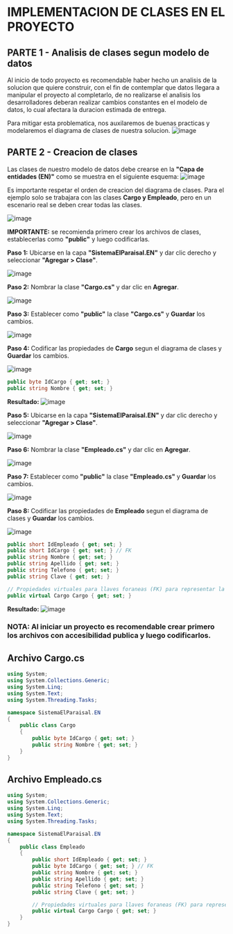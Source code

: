 # IMPLEMENTACION DE CLASES EN EL PROYECTO 

## PARTE 1 - Analisis de clases segun modelo de datos
Al inicio de todo proyecto es recomendable haber hecho un analisis de la solucion que quiere construir, con el fin de contemplar que datos llegara a manipular el proyecto al completarlo, de no realizarse el analisis los desarrolladores deberan realizar cambios constantes en el modelo de datos, lo cual afectara la duracion estimada de entrega. 

Para mitigar esta problematica, nos auxilaremos de buenas practicas y modelaremos el diagrama de clases de nuestra solucion. 
![image](https://github.com/user-attachments/assets/b50c27ce-6abc-4d71-bbce-e5aa906673ca)

## PARTE 2 - Creacion de clases
Las clases de nuestro modelo de datos debe crearse en la **"Capa de entidades (EN)"** como se muestra en el siguiente esquema: 
![image](https://github.com/user-attachments/assets/83880c6b-fb27-4909-b10f-94987ce025c5)

Es importante respetar el orden de creacion del diagrama de clases. Para el ejemplo solo se trabajara con las clases **Cargo y Empleado**, pero en un escenario real se deben crear todas las clases.

![image](https://github.com/user-attachments/assets/dcc9bfd9-6e92-4574-aef8-4fd7b8580d91)

**IMPORTANTE:** se recomienda primero crear los archivos de clases, establecerlas como **"public"** y luego codificarlas.

**Paso 1:** Ubicarse en la capa **"SistemaElParaisal.EN"** y dar clic derecho y seleccionar **"Agregar > Clase"**.

![image](https://github.com/user-attachments/assets/1c265857-26c3-483d-ac8a-e728617f1b10)

**Paso 2:** Nombrar la clase **"Cargo.cs"** y dar clic en **Agregar**.

![image](https://github.com/user-attachments/assets/a169492f-7af3-48b6-a0fc-9aa90b28d1c2)

**Paso 3:** Establecer como **"public"** la clase **"Cargo.cs"** y **Guardar** los cambios.

![image](https://github.com/user-attachments/assets/a37431da-d7b2-4e17-81cb-5b19ba0a4ddb)

**Paso 4:** Codificar las propiedades de **Cargo** segun el diagrama de clases y **Guardar** los cambios.

![image](https://github.com/user-attachments/assets/a8c4fc82-99d8-49e6-9bfa-34848c4d4875)

```csharp
public byte IdCargo { get; set; }  
public string Nombre { get; set; }
```

**Resultado:**
![image](https://github.com/user-attachments/assets/dd218686-a067-4863-b735-33619d466793)

**Paso 5:** Ubicarse en la capa **"SistemaElParaisal.EN"** y dar clic derecho y seleccionar **"Agregar > Clase"**.

![image](https://github.com/user-attachments/assets/1c265857-26c3-483d-ac8a-e728617f1b10)

**Paso 6:** Nombrar la clase **"Empleado.cs"** y dar clic en **Agregar**.

![image](https://github.com/user-attachments/assets/05d60d10-1486-4095-ad97-8c7ef732c560)

**Paso 7:** Establecer como **"public"** la clase **"Empleado.cs"** y **Guardar** los cambios.

![image](https://github.com/user-attachments/assets/a7abd1fc-269d-4c32-91ca-ab9634e23bef)

**Paso 8:** Codificar las propiedades de **Empleado** segun el diagrama de clases y **Guardar** los cambios.

![image](https://github.com/user-attachments/assets/c8f86b73-ae8e-42bc-a1f8-a3d33f00cfd8)

```csharp
public short IdEmpleado { get; set; }
public short IdCargo { get; set; } // FK
public string Nombre { get; set; }
public string Apellido { get; set; }
public string Telefono { get; set; }
public string Clave { get; set; }

// Propiedades virtuales para llaves foraneas (FK) para representar la Asociacion
public virtual Cargo Cargo { get; set; }   
```

**Resultado:**
![image](https://github.com/user-attachments/assets/dfc132ed-b795-4909-b922-4b15dca3e41b)

### **NOTA:** Al iniciar un proyecto es recomendable crear primero los archivos con accesibilidad publica y luego codificarlos. 

## Archivo **Cargo.cs**
```csharp
using System;
using System.Collections.Generic;
using System.Linq;
using System.Text;
using System.Threading.Tasks;

namespace SistemaElParaisal.EN
{
    public class Cargo
    {
        public byte IdCargo { get; set; }
        public string Nombre { get; set; }
    }
}
```

## Archivo **Empleado.cs**
```csharp
using System;
using System.Collections.Generic;
using System.Linq;
using System.Text;
using System.Threading.Tasks;

namespace SistemaElParaisal.EN
{
    public class Empleado
    {
        public short IdEmpleado { get; set; }
        public byte IdCargo { get; set; } // FK
        public string Nombre { get; set; }
        public string Apellido { get; set; }
        public string Telefono { get; set; }
        public string Clave { get; set; }

        // Propiedades virtuales para llaves foraneas (FK) para representar la Asociacion
        public virtual Cargo Cargo { get; set; }
    }
}
```
